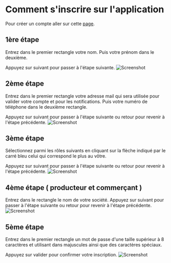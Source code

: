 # Comment s'inscrire sur l'application

Pour créer un compte aller sur cette [page](https://mady-dev.herokuapp.com/sign).

## 1ère étape
  Entrez dans le premier rectangle votre nom.
  Puis votre prénom dans le deuxième.
  
  Appuyez sur suivant pour passer à l'étape suivante.
![Screenshot](/img/register_1.JPG)

## 2ème étape
  Entrez dans le premier rectangle votre adresse mail qui sera utilisée pour valider votre compte et pour les notifications.
  Puis votre numéro de téléphone dans le deuxième rectangle.

  Appuyez sur suivant pour passer à l'étape suivante ou retour pour revenir à l'étape précédente.
![Screenshot](/img/register_2.JPG)

## 3ème étape
  Sélectionnez parmi les rôles suivants en cliquant sur la flèche indiqué par le carré bleu celui qui correspond le plus au vôtre.

  Appuyez sur suivant pour passer à l'étape suivante ou retour pour revenir à l'étape précédente.
![Screenshot](/img/register_3.JPG)

## 4ème étape ( producteur et commerçant )
  Entrez dans le rectangle le nom de votre société.
  Appuyez sur suivant pour passer à l'étape suivante ou retour pour revenir à l'étape précédente.
![Screenshot](/img/register_3.5.JPG)

## 5ème étape
  Entrez dans le premier rectangle un mot de passe d'une taille supérieur à 8 caractères et utilisant dans majuscules ainsi que des caractères spéciaux.

  Appuyez sur valider pour confirmer votre inscription.
![Screenshot](/img/register_4.JPG)
